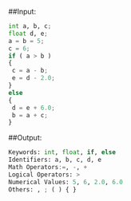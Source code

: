 ##Input: 

```python
int a, b, c;
float d, e;
a = b = 5;
c = 6;
if ( a > b )
{
 c = a - b;
 e = d - 2.0;
}
else
{
 d = e + 6.0;
 b = a + c;
}
```

##Output:

```python
Keywords: int, float, if, else
Identifiers: a, b, c, d, e
Math Operators:=, -, +
Logical Operators: >
Numerical Values: 5, 6, 2.0, 6.0
Others: , ; ( ) { }
```
